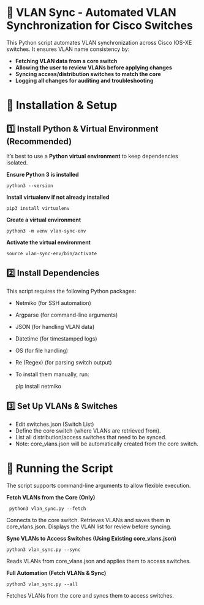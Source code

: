 # 🔄 VLAN Sync - Automated VLAN Synchronization for Cisco Switches
This Python script automates VLAN synchronization across Cisco IOS-XE switches. It ensures VLAN name consistency by:
- **Fetching VLAN data from a core switch**
- **Allowing the user to review VLANs before applying changes**
- **Syncing access/distribution switches to match the core**
- **Logging all changes for auditing and troubleshooting**

# 📌 Installation & Setup

## 1️⃣ Install Python & Virtual Environment (Recommended)
It’s best to use a **Python virtual environment** to keep dependencies isolated.

**Ensure Python 3 is installed**

    python3 --version

**Install virtualenv if not already installed**

    pip3 install virtualenv

**Create a virtual environment**

    python3 -m venv vlan-sync-env

**Activate the virtual environment**

    source vlan-sync-env/bin/activate

## 2️⃣ Install Dependencies
This script requires the following Python packages:

- Netmiko (for SSH automation)
- Argparse (for command-line arguments)
- JSON (for handling VLAN data)
- Datetime (for timestamped logs)
- OS (for file handling)
- Re (Regex) (for parsing switch output)
- To install them manually, run:

    pip install netmiko

## 3️⃣ Set Up VLANs & Switches
- Edit switches.json (Switch List)
- Define the core switch (where VLANs are retrieved from).
- List all distribution/access switches that need to be synced.
- Note: core_vlans.json will be automatically created from the core switch.

# 🚀 Running the Script
The script supports command-line arguments to allow flexible execution.

**Fetch VLANs from the Core (Only)**

     python3 vlan_sync.py --fetch
Connects to the core switch.
Retrieves VLANs and saves them in core_vlans.json.
Displays the VLAN list for review before syncing.

**Sync VLANs to Access Switches (Using Existing core_vlans.json)**

    python3 vlan_sync.py --sync
Reads VLANs from core_vlans.json and applies them to access switches.

**Full Automation (Fetch VLANs & Sync)**
   
    python3 vlan_sync.py --all
Fetches VLANs from the core and syncs them to access switches.
